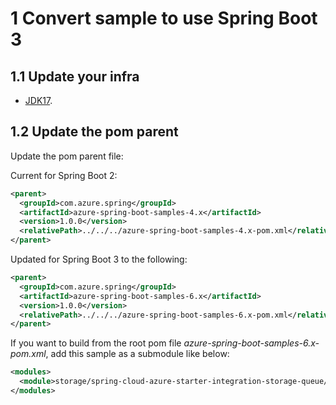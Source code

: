 # 1 Convert sample to use Spring Boot 3

## 1.1 Update your infra

- [JDK17](https://www.oracle.com/java/technologies/downloads/).

## 1.2 Update the pom parent
   
   Update the pom parent file:

   Current for Spring Boot 2:
   ```xml
   <parent>
     <groupId>com.azure.spring</groupId>
     <artifactId>azure-spring-boot-samples-4.x</artifactId>
     <version>1.0.0</version>
     <relativePath>../../../azure-spring-boot-samples-4.x-pom.xml</relativePath>
   </parent>
   ```

   Updated for Spring Boot 3 to the following:
   ```xml
   <parent>
     <groupId>com.azure.spring</groupId>
     <artifactId>azure-spring-boot-samples-6.x</artifactId>
     <version>1.0.0</version>
     <relativePath>../../../azure-spring-boot-samples-6.x-pom.xml</relativePath>
   </parent>
   ```

   If you want to build from the root pom file *azure-spring-boot-samples-6.x-pom.xml*, add this sample as a submodule like below:

   ```xml
   <modules>
     <module>storage/spring-cloud-azure-starter-integration-storage-queue/storage-queue-operation</module>
   </modules>
   ```
   